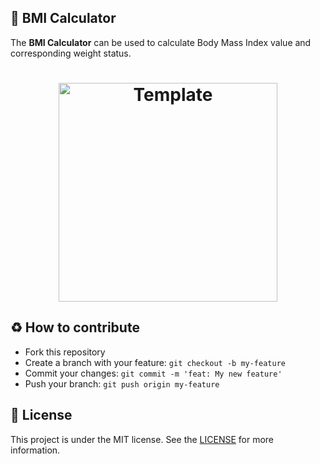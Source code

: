 ## :iphone: BMI Calculator

The **BMI Calculator** can be used to calculate Body Mass Index value and corresponding weight status.

<h1 align="center">
    <img alt="Template" src="./assets/images/template.png" width="350px" />
</h1>
 
## :recycle: How to contribute  
- Fork this repository
- Create a branch with your feature: `git checkout -b my-feature`
- Commit your changes: `git commit -m 'feat: My new feature'`
- Push your branch: `git push origin my-feature`

## :memo: License  
This project is under the MIT license. See the [LICENSE](LICENSE)  for more information.